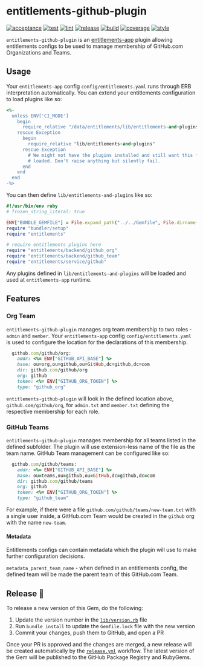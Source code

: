 # entitlements-github-plugin

[![acceptance](https://github.com/github/entitlements-github-plugin/actions/workflows/acceptance.yml/badge.svg)](https://github.com/github/entitlements-github-plugin/actions/workflows/acceptance.yml) [![test](https://github.com/github/entitlements-github-plugin/actions/workflows/test.yml/badge.svg)](https://github.com/github/entitlements-github-plugin/actions/workflows/test.yml) [![lint](https://github.com/github/entitlements-github-plugin/actions/workflows/lint.yml/badge.svg)](https://github.com/github/entitlements-github-plugin/actions/workflows/lint.yml) [![release](https://github.com/github/entitlements-github-plugin/actions/workflows/release.yml/badge.svg)](https://github.com/github/entitlements-github-plugin/actions/workflows/release.yml) [![build](https://github.com/github/entitlements-github-plugin/actions/workflows/build.yml/badge.svg)](https://github.com/github/entitlements-github-plugin/actions/workflows/build.yml) [![coverage](https://img.shields.io/badge/coverage-100%25-success)](https://img.shields.io/badge/coverage-100%25-success) [![style](https://img.shields.io/badge/code%20style-rubocop--github-blue)](https://github.com/github/rubocop-github)

`entitlements-github-plugin` is an [entitlements-app](https://github.com/github/entitlements-app) plugin allowing entitlements configs to be used to manage membership of GitHub.com Organizations and Teams.

## Usage

Your `entitlements-app` config `config/entitlements.yaml` runs through ERB interpretation automatically. You can extend your entitlements configuration to load plugins like so:

```ruby
<%-
  unless ENV['CI_MODE']
    begin
      require_relative "/data/entitlements/lib/entitlements-and-plugins"
    rescue Exception
      begin
        require_relative "lib/entitlements-and-plugins"
      rescue Exception
        # We might not have the plugins installed and still want this file to be
        # loaded. Don't raise anything but silently fail.
      end
    end
  end
-%>
```

You can then define `lib/entitlements-and-plugins` like so:

```ruby
#!/usr/bin/env ruby
# frozen_string_literal: true

ENV["BUNDLE_GEMFILE"] = File.expand_path("../../Gemfile", File.dirname(__FILE__))
require "bundler/setup"
require "entitlements"

# require entitlements plugins here
require "entitlements/backend/github_org"
require "entitlements/backend/github_team"
require "entitlements/service/github"
```

Any plugins defined in `lib/entitlements-and-plugins` will be loaded and used at `entitlements-app` runtime.

## Features

### Org Team

`entitlements-github-plugin` manages org team membership to two roles - `admin` and `member`. Your `entitlements-app` config `config/entitlements.yaml` is used to configure the location for the declarations of this membership.

```ruby
  github.com/github/org:
    addr: <%= ENV["GITHUB_API_BASE"] %>
    base: ou=org,ou=github,ou=GitHub,dc=github,dc=com
    dir: github.com/github/org
    org: github
    token: <%= ENV["GITHUB_ORG_TOKEN"] %>
    type: "github_org"
```

`entitlements-github-plugin` will look in the defined location above, `github.com/github/org`, for `admin.txt` and `member.txt` defining the respective membership for each role.

### GitHub Teams

`entitlements-github-plugin` manages membership for all teams listed in the defined subfolder. The plugin will use extension-less name of the file as the team name. GitHub Team management can be configured like so:

```ruby
  github.com/github/teams:
    addr: <%= ENV["GITHUB_API_BASE"] %>
    base: ou=teams,ou=github,ou=GitHub,dc=github,dc=com
    dir: github.com/github/teams
    org: github
    token: <%= ENV["GITHUB_ORG_TOKEN"] %>
    type: "github_team"
```

For example, if there were a file `github.com/github/teams/new-team.txt` with a single user inside, a GitHub.com Team would be created in the `github` org with the name `new-team`.

#### Metadata

Entitlements configs can contain metadata which the plugin will use to make further configuration decisions.

`metadata_parent_team_name` - when defined in an entitlements config, the defined team will be made the parent team of this GitHub.com Team.

## Release 🚀

To release a new version of this Gem, do the following:

1. Update the version number in the [`lib/version.rb`](lib/version.rb) file
2. Run `bundle install` to update the `Gemfile.lock` file with the new version
3. Commit your changes, push them to GitHub, and open a PR

Once your PR is approved and the changes are merged, a new release will be created automatically by the [`release.yml`](.github/workflows/release.yml) workflow. The latest version of the Gem will be published to the GitHub Package Registry and RubyGems.

